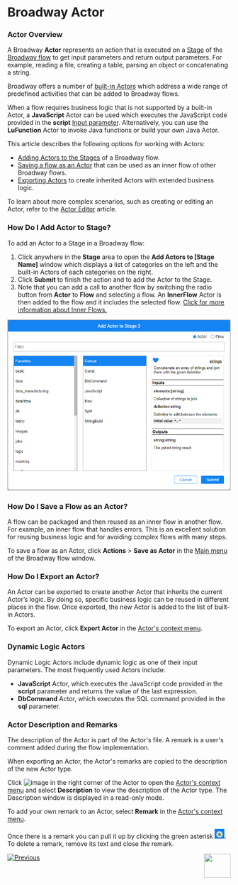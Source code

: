 # Broadway Actor

### Actor Overview

A Broadway  **Actor** represents an action that is executed on a [Stage](19_broadway_flow_stages.md) of the [Broadway flow](02a_broadway_flow_overview.md) to get input parameters and return output parameters. For example, reading a file, creating a table, parsing an object or concatenating a string.

Broadway offers a number of [built-in Actors](04_built_in_actor_types.md) which address a wide range of predefined activities that can be added to Broadway flows.

When a flow requires business logic that is not supported by a built-in Actor, a **JavaScript** Actor can be used which executes the JavaScript code provided in the **script** [Input parameter](/articles/19_Broadway/03_broadway_actor_window.md#data-input-parameters). Alternatively, you can use the **LuFunction** Actor to invoke Java functions or build your own Java Actor.

This article describes the following options for working with Actors:
- [Adding Actors to the Stages](03_broadway_actor.md#how-do-i-add-actor-to-stage) of a Broadway flow.
- [Saving a flow as an Actor](03_broadway_actor.md#how-do-i-save-flow-as-actor) that can be used as an inner flow of other Broadway flows.
- [Exporting Actors](03_broadway_actor.md#how-do-i-export-an-actor) to create inherited Actors with extended business logic. 

To learn about more complex scenarios, such as creating or editing an Actor, refer to the [Actor Editor](28_actor_editor.md) article. 

### How Do I Add Actor to Stage?

To add an Actor to a Stage in a Broadway flow:
1.  Click anywhere in the **Stage** area to open the **Add Actors to [Stage Name]** window which displays a list of categories on the left and the built-in Actors of each categories on the right.
2.  Click **Submit** to finish the action and to add the Actor to the Stage.
3.  Note that you can add a call to another flow by switching the radio button from **Actor** to **Flow** and selecting a flow. An **InnerFlow** Actor is then added to the flow and it includes the selected flow. [Click for more information about Inner Flows.](22_broadway_flow_inner_flows.md)

<img src="images/99_04_01_add_actor.PNG" alt="image" style="zoom:80%;" />

### How Do I Save a Flow as an Actor?
A flow can be packaged and then reused as an inner flow in another flow. For example, an inner flow that handles errors. This is an excellent solution for reusing business logic and for avoiding complex flows with many steps.

To save a flow as an Actor, click **Actions** > **Save as Actor** in the [Main menu](18_broadway_flow_window.md#main-menu) of the Broadway flow window.

### How Do I Export an Actor?

An Actor can be exported to create another Actor that inherits the current Actor’s logic. By doing so, specific business logic can be reused in different places in the flow. Once exported, the new Actor is added to the list of built-in Actors.

To export an Actor, click **Export Actor** in the [Actor's context menu](18_broadway_flow_window.md#actor-context-menu).

### Dynamic Logic Actors

Dynamic Logic Actors include dynamic logic as one of their input parameters. The most frequently used Actors include:

- **JavaScript** Actor, which executes the JavaScript code provided in the **script** parameter and returns the value of the last expression.
- **DbCommand** Actor, which executes the SQL command provided in the **sql** parameter.

### Actor Description and Remarks

The description of the Actor is part of the Actor's file. A remark is a user's comment added during the flow implementation.

When exporting an Actor, the Actor's remarks are copied to the description of the new Actor type.

Click ![image](images/99_19_dots.PNG) in the right corner of the Actor to open the [Actor's context menu](18_broadway_flow_window.md#actor-context-menu) and select **Description** to view the description of the Actor type. The Description window is displayed in a read-only mode.

To add your own remark to an Actor, select **Remark** in the [Actor's context menu](18_broadway_flow_window.md#actor-context-menu). 

Once there is a remark you can pull it up by clicking the green asterisk <img src="images/asterisk.png" style="zoom:80%;" />. To delete a remark, remove its text and close the remark. 

[![Previous](/articles/images/Previous.png)](02a_broadway_flow_overview.md)[<img align="right" width="60" height="54" src="/articles/images/Next.png">](03_broadway_actor_window.md)
